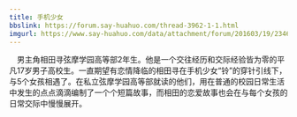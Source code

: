```yaml
---
title: 手机少女
bbslink: https://forum.say-huahuo.com/thread-3962-1-1.html
imgurl: https://www.say-huahuo.com/data/attachment/forum/201603/19/234613g0d3ztj3dbikj8ju.jpg
---
```


　男主角相田寻弦摩学园高等部2年生。他是一个交往经历和交际经验皆为零的平凡17岁男子高校生。一直期望有恋情降临的相田寻在手机少女“铃”的穿针引线下，与5个女孩相遇了。在私立弦摩学园高等部就读的他们，用在普通的校园日常生活中发生的点点滴滴编制了一个个短篇故事，而相田的恋爱故事也会在与每个女孩的日常交际中慢慢展开。<!--more-->
